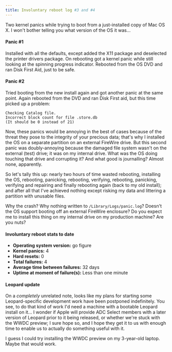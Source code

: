 ```yaml
---
title: Involuntary reboot log #3 and #4
---
```


Two kernel panics while trying to boot from a just-installed copy of Mac OS X. I won't bother telling you what version of the OS it was...





#### Panic \#1

Installed with all the defaults, except added the X11 package and deselected the printer drivers package. On rebooting got a kernel panic while still looking at the spinning progress indicator. Rebooted from the OS DVD and ran Disk First Aid, just to be safe.

#### Panic \#2

Tried booting from the new install again and got another panic at the same point. Again rebooted from the DVD and ran Disk First aid, but this time picked up a problem:

    Checking Catalog file.
    Incorrect block count for file .store.db
    (It should be 0 instead of 21)

Now, these panics would be annoying in the best of cases because of the threat they pose to the integrity of your precious data; that's why I installed the OS on a separate partition on an external FireWire drive. But this second panic was doubly-annoying because the damaged file system wasn't on the external (test) drive; it was on my internal drive. What was the OS doing touching that drive and corrupting it? And what good is journalling? Almost none, apparently.

So let's tally this up: nearly two hours of time wasted rebooting, installing the OS, rebooting, panicking, rebooting, verifying, rebooting, panicking, verifying and repairing and finally rebooting again (back to my old install); and after all that I've achieved nothing except risking my data and littering a partition with unusable files.

Why the crash? Why nothing written to `/Library/Logs/panic.log`? Doesn't the OS support booting off an external FireWire enclosure? Do you expect me to install this thing on my internal drive on my production machine? Are you nuts?

#### Involuntary reboot stats to date

-   **Operating system version:** go figure
-   **Kernel panics:** 4
-   **Hard resets:** 0
-   **Total failures:** 4
-   **Average time between failures:** 32 days
-   **Uptime at moment of failure(s):** Less than one minute

#### Leopard update

On a *completely* unrelated note, looks like my plans for starting some Leopard-specific development work have been postponed indefinitely. You see, to do that kind of work I'd need a machine with a bootable Leopard install on it... I wonder if Apple will provide ADC Select members with a later version of Leopard prior to it being released, or whether we're stuck with the WWDC preview; I sure hope so, and I hope they get it to us with enough time to enable us to actually do something useful with it.

I guess I could try installing the WWDC preview on my 3-year-old laptop. Maybe that would work.
